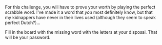 For this challenge, you will have to prove your worth by playing the perfect scrabble word.
I've made it a word that _you_ most definitely know, but that my kidnappers have never in their lives used (although they seem to speak perfect Dutch?)...

Fill in the board with the missing word with the letters at your disposal. That will be your password.
